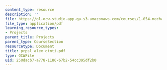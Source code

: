 ```yaml
---
content_type: resource
description: ''
file: https://ol-ocw-studio-app-qa.s3.amazonaws.com/courses/1-054-mechanics-and-design-of-concrete-structures-spring-2004/250dacb7a778118667b254cc395df2b0_prpsl_alex_otnti.pdf
file_type: application/pdf
learning_resource_types:
- Projects
parent_title: Projects
parent_type: CourseSection
resourcetype: Document
title: prpsl_alex_otnti.pdf
type: OCWFile
uid: 250dacb7-a778-1186-67b2-54cc395df2b0
---
```

